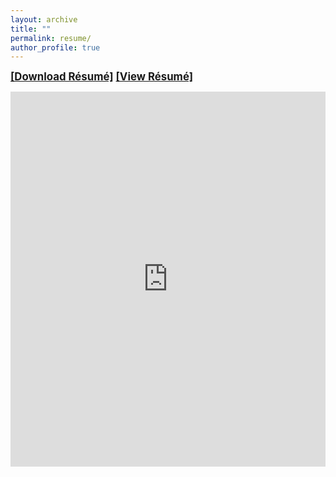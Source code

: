 ```yaml
---
layout: archive
title: ""
permalink: resume/
author_profile: true
---
```

<a href="https://priyanka-mondal.github.io/CV/priyanka.pdf" download="Priyanka_Mondal_resume.pdf" target="_blank" style="font-weight:bold; font-size: 1.2em;">[Download R&eacute;sum&eacute;]</a>
<a href="https://priyanka-mondal.github.io/CV/priyanka.pdf" target="_blank" style="font-weight:bold; font-size: 1.2em;">[View R&eacute;sum&eacute;]</a>


<iframe
    src="https://drive.google.com/viewerng/viewer?embedded=true&url=https://priyanka-mondal.github.io/CV/priyanka.pdf#toolbar=0&scrollbar=0"
    frameBorder="0"
    scrolling="auto"
    height="600px"
    width="100%"
></iframe>
